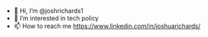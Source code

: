 - 👋 Hi, I’m @joshrichards1
- 👀 I’m interested in tech policy
- 📫 How to reach me https://www.linkedin.com/in/joshuarichards/

<!---
joshrichards1/joshrichards1 is a ✨ special ✨ repository because its `README.md` (this file) appears on your GitHub profile.
You can click the Preview link to take a look at your changes.
--->
